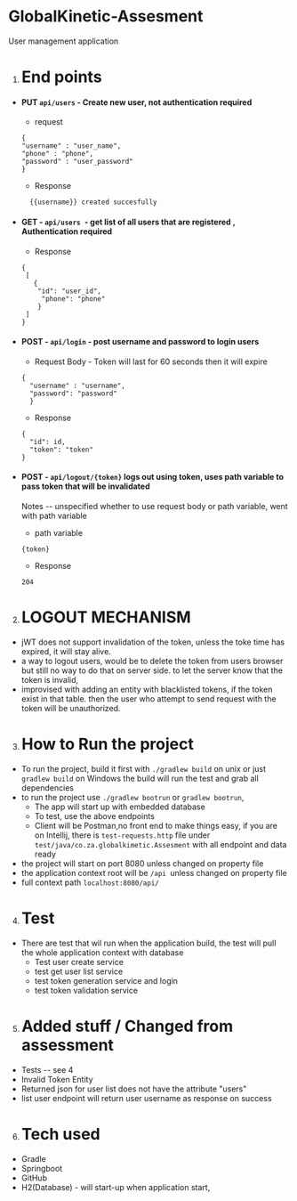 # GlobalKinetic-Assesment
User management application

1. # End points

- #### PUT `api/users` - Create new user, not authentication required
    - request
  ````
  { 
  "username" : "user_name",
  "phone" : "phone",
  "password" : "user_password"
  }
  ````
  - Response

  ````
    {{username}} created succesfully
   ````


- #### GET - `api/users `- get list of all users that are registered , Authentication required
    - Response
   ````
  {
    [ 
      { 
       "id": "user_id", 
        "phone": "phone" 
       } 
    ]
  }

- #### POST - `api/login` - post username and password to login users

  - Request Body - Token will last for 60 seconds then it will expire
  ````
  {
    "username" : "username",
    "password": "password"
    }
  ````
  - Response
  ````
  {
    "id": id,
    "token": "token"
  }

- #### POST - `api/logout/{token}` logs out using token, uses path variable to pass token that will be invalidated
    Notes -- unspecified whether to use request body or path variable, went with path variable
  - path variable
  ```
  {token}
  ```
  - Response
  ````
  204
  ````

2. # LOGOUT MECHANISM

- jWT does not support invalidation of the token, unless the toke time has expired, it will stay alive.
- a way to logout users, would be to delete the token from users browser
 but still no way to do that on server side. to let the server know that the token is invalid, 
- improvised with adding an entity with blacklisted tokens,
  if the token exist in that table. then the user who attempt to send request with the token will be unauthorized.

3. # How to Run the project

 - To run the project, build it first with `./gradlew build` on unix or just `gradlew build` on Windows
   the build will run the test and grab all dependencies
 - to run the project use `./gradlew bootrun` or `gradlew bootrun`, 
   - The app will start up with embedded database 
   - To test, use the above endpoints
   - Client will be Postman,no front end to make things easy, if you are on Intellij, there is `test-requests.http` file under `test/java/co.za.globalkimetic.Assesment` with all endpoint and data ready
 - the project will start on port 8080 unless changed on property file
 - the application context root will be `/api `unless changed on property file
 - full context path `localhost:8080/api/`


4. # Test 
- There are test that wil run when the application build, the test will pull the whole application context with database
  - Test user create service
  - test get user list service
  - test token generation service and login
  - test token validation service

5. # Added stuff / Changed from assessment
- Tests -- see 4
- Invalid Token Entity
- Returned json for user list does not have the attribute "users"
- list user endpoint will return user username as response on success

6. # Tech used
- Gradle
- Springboot
- GitHub
- H2(Database) - will start-up when application start, 




